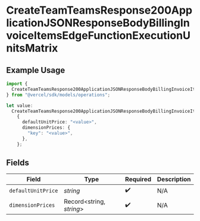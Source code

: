 # CreateTeamTeamsResponse200ApplicationJSONResponseBodyBillingInvoiceItemsEdgeFunctionExecutionUnitsMatrix

## Example Usage

```typescript
import {
  CreateTeamTeamsResponse200ApplicationJSONResponseBodyBillingInvoiceItemsEdgeFunctionExecutionUnitsMatrix,
} from "@vercel/sdk/models/operations";

let value:
  CreateTeamTeamsResponse200ApplicationJSONResponseBodyBillingInvoiceItemsEdgeFunctionExecutionUnitsMatrix =
    {
      defaultUnitPrice: "<value>",
      dimensionPrices: {
        "key": "<value>",
      },
    };
```

## Fields

| Field                    | Type                     | Required                 | Description              |
| ------------------------ | ------------------------ | ------------------------ | ------------------------ |
| `defaultUnitPrice`       | *string*                 | :heavy_check_mark:       | N/A                      |
| `dimensionPrices`        | Record<string, *string*> | :heavy_check_mark:       | N/A                      |